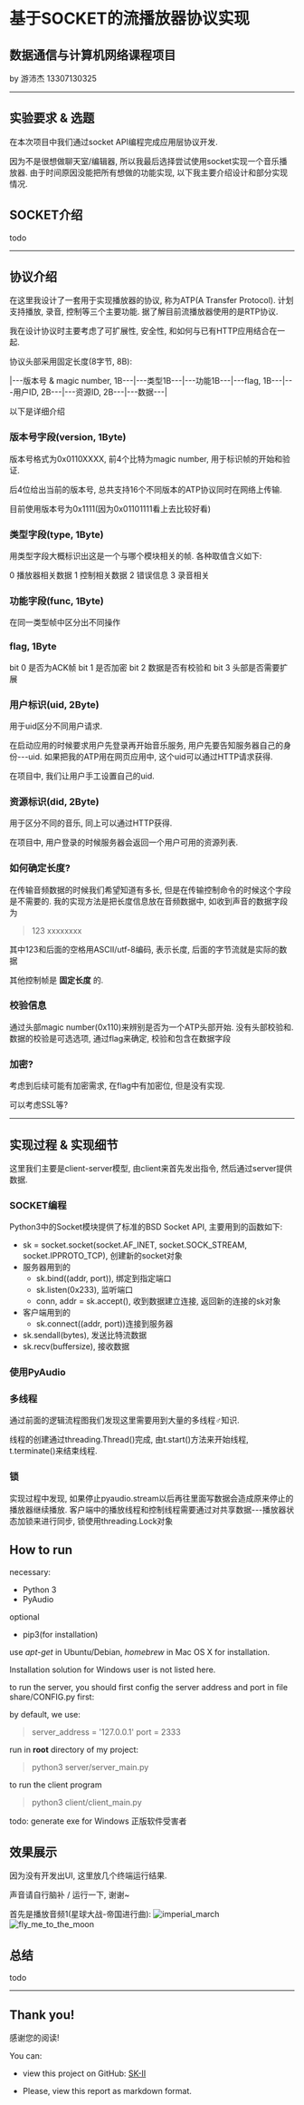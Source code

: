 #   基于SOCKET的流播放器协议实现
##   数据通信与计算机网络课程项目

by 游沛杰 13307130325

---

##  实验要求 & 选题

在本次项目中我们通过socket API编程完成应用层协议开发.

因为不是很想做聊天室/编辑器, 所以我最后选择尝试使用socket实现一个音乐播放器. 由于时间原因没能把所有想做的功能实现, 以下我主要介绍设计和部分实现情况.

##  SOCKET介绍
todo

---

##  协议介绍

在这里我设计了一套用于实现播放器的协议, 称为ATP(A Transfer Protocol).
计划支持播放, 录音, 控制等三个主要功能.
据了解目前流播放器使用的是RTP协议.

我在设计协议时主要考虑了可扩展性, 安全性, 和如何与已有HTTP应用结合在一起.

协议头部采用固定长度(8字节, 8B):

|---版本号 & magic number, 1B---|---类型1B---|---功能1B---|---flag, 1B---|---用户ID, 2B---|---资源ID, 2B---|---数据---|

以下是详细介绍

### 版本号字段(version, 1Byte)

版本号格式为0x0110XXXX, 前4个比特为magic number, 用于标识帧的开始和验证.

后4位给出当前的版本号, 总共支持16个不同版本的ATP协议同时在网络上传输.

目前使用版本号为0x1111(因为0x01101111看上去比较好看)

### 类型字段(type, 1Byte)

用类型字段大概标识出这是一个与哪个模块相关的帧.
各种取值含义如下:

0   播放器相关数据
1   控制相关数据
2   错误信息
3   录音相关

### 功能字段(func, 1Byte)

在同一类型帧中区分出不同操作

### flag, 1Byte
bit 0   是否为ACK帧
bit 1   是否加密
bit 2   数据是否有校验和
bit 3   头部是否需要扩展

### 用户标识(uid, 2Byte)

用于uid区分不同用户请求.

在启动应用的时候要求用户先登录再开始音乐服务, 用户先要告知服务器自己的身份---uid.
如果把我的ATP用在网页应用中, 这个uid可以通过HTTP请求获得.

在项目中, 我们让用户手工设置自己的uid.

### 资源标识(did, 2Byte)

用于区分不同的音乐, 同上可以通过HTTP获得.

在项目中, 用户登录的时候服务器会返回一个用户可用的资源列表.

### 如何确定长度?

在传输音频数据的时候我们希望知道有多长, 但是在传输控制命令的时候这个字段是不需要的.
我的实现方法是把长度信息放在音频数据中, 如收到声音的数据字段为

> 123 xxxxxxxx

其中123和后面的空格用ASCII/utf-8编码, 表示长度, 后面的字节流就是实际的数据

其他控制帧是 **固定长度** 的.

### 校验信息
通过头部magic number(0x110)来辨别是否为一个ATP头部开始.
没有头部校验和.
数据的校验是可选选项, 通过flag来确定, 校验和包含在数据字段

### 加密?
考虑到后续可能有加密需求, 在flag中有加密位, 但是没有实现.

可以考虑SSL等?

---

##  实现过程 & 实现细节

这里我们主要是client-server模型, 由client来首先发出指令, 然后通过server提供数据. 

### SOCKET编程
Python3中的Socket模块提供了标准的BSD Socket API, 主要用到的函数如下:

-   sk = socket.socket(socket.AF_INET, socket.SOCK_STREAM, socket.IPPROTO_TCP), 创建新的socket对象
-   服务器用到的
    -   sk.bind((addr, port)), 绑定到指定端口
    -   sk.listen(0x233), 监听端口
    -   conn, addr = sk.accept(), 收到数据建立连接, 返回新的连接的sk对象
-   客户端用到的
    -   sk.connect((addr, port))连接到服务器
-   sk.sendall(bytes), 发送比特流数据
-   sk.recv(buffersize), 接收数据

### 使用PyAudio

### 多线程
通过前面的逻辑流程图我们发现这里需要用到大量的多线程♂知识.

线程的创建通过threading.Thread()完成, 由t.start()方法来开始线程, t.terminate()来结束线程.

### 锁
实现过程中发现, 如果停止pyaudio.stream以后再往里面写数据会造成原来停止的播放器继续播放.
客户端中的播放线程和控制线程需要通过对共享数据---播放器状态加锁来进行同步, 锁使用threading.Lock对象

##  How to run
necessary:

-   Python 3
-   PyAudio

optional

-   pip3(for installation)

use *apt-get* in Ubuntu/Debian, *homebrew* in Mac OS X for installation.

Installation solution for Windows user is not listed here.


to run the server, you should first config the server address and port in file share/CONFIG.py first:

by default, we use:
> server_address = '127.0.0.1'
> port = 2333

run in **root** directory of my project:
> python3 server/server_main.py

to run the client program
> python3 client/client_main.py

todo: generate exe for Windows 正版软件受害者

##  效果展示

因为没有开发出UI, 这里放几个终端运行结果.

声音请自行脑补 / 运行一下, 谢谢~

首先是播放音频1(星球大战-帝国进行曲):
![imperial_march](./report/1)
![fly_me_to_the_moon](./report/2)

##  总结
todo

---

##  Thank you!

感谢您的阅读!

You can:

-   view this project on GitHub: <a href="https://github.com/kjkszpj/SK-II">SK-II</a>

-   Please, view this report as markdown format.